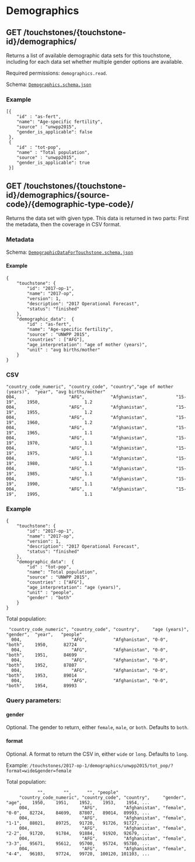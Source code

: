 # Demographics
## GET /touchstones/{touchstone-id}/demographics/

Returns a list of available demographic data sets for this touchstone, including for each data set
whether multiple gender options are available.

Required permissions: `demographics.read`.

Schema: [`Demographics.schema.json`](Demographics.schema.json)

### Example
    [{ 
        "id" : "as-fert",
        "name": "Age-specific fertility",
        "source" : "unwpp2015",
        "gender_is_applicable": false
     },
     { 
        "id" : "tot-pop",
        "name" : "Total population",        
        "source" : "unwpp2015",
        "gender_is_applicable": true
     }]

## GET /touchstones/{touchstone-id}/demographics/{source-code}/{demographic-type-code}/

Returns the data set with given type. This data is returned in two parts: First the metadata, then the coverage in CSV format.

### Metadata
Schema: [`DemographicDataForTouchstone.schema.json`](DemographicDataForTouchstone.schema.json)

#### Example
    {
        "touchstone": { 
            "id": "2017-op-1",
            "name": "2017-op",
            "version": 1,            
            "description": "2017 Operational Forecast",
            "status": "finished"
        },
        "demographic_data":  { 
            "id" : "as-fert",
            "name": "Age-specific fertility",
            "source" : "UNWPP 2015",
            "countries" : ["AFG"],
            "age_interpretation": "age of mother (years)",
            "unit" : "avg births/mother"
        }
    }
    
### CSV
    
    "country_code_numeric", "country_code", "country","age of mother (years)",  "year", "avg births/mother"
    004,                    "AFG",          "Afghanistan",           "15-19",    1950,                 1.2
    004,                    "AFG",          "Afghanistan",           "15-19",    1955,                 1.2
    004,                    "AFG",          "Afghanistan",           "15-19",    1960,                 1.2   
    004,                    "AFG",          "Afghanistan",           "15-19",    1965,                 1.1   
    004,                    "AFG",          "Afghanistan",           "15-19",    1970,                 1.1   
    004,                    "AFG",          "Afghanistan",           "15-19",    1975,                 1.1  
    004,                    "AFG",          "Afghanistan",           "15-19",    1980,                 1.1  
    004,                    "AFG",          "Afghanistan",           "15-19",    1985,                 1.1  
    004,                    "AFG",          "Afghanistan",           "15-19",    1990,                 1.1 
    004,                    "AFG",          "Afghanistan",           "15-19",    1995,                 1.1 
         
### Example
    {
        "touchstone": { 
            "id": "2017-op-1",
            "name": "2017-op",
            "version": 1,            
            "description": "2017 Operational Forecast",
            "status": "finished"
        },
        "demographic_data":  { 
            "id" : "tot-pop",
            "name": "Total population",
            "source" : "UNWPP 2015",
            "countries" : ["AFG"],
            "age_interpretation": "age (years)",
            "unit" : "people",
            "gender" : "both"
        }
    }
    
Total population:
         
     "country_code_numeric", "country_code", "country",     "age (years)",  "gender",  "year",   "people"
      004,                   "AFG",          "Afghanistan", "0-0",    "both",    1950,      82724
      004,                   "AFG",          "Afghanistan", "0-0",    "both",    1951,      84699
      004,                   "AFG",          "Afghanistan", "0-0",    "both",    1952,      87807
      004,                   "AFG",          "Afghanistan", "0-0",    "both",    1953,      89014
      004,                   "AFG",          "Afghanistan", "0-0",    "both",    1954,      89993
                

### Query parameters:

#### gender
Optional. The gender to return, either `female`, `male`, or `both`. Defaults to `both`.

#### format
Optional. A format to return the CSV in, either `wide` or `long`. Defaults to `long`.

Example:
`/touchstones/2017-op-1/demographics/unwpp2015/tot_pop/?format=wide&gender=female`

Total population:

                "",       "",      "", "people"
         "country_code_numeric", "country_code", "country",     "gender",   "age",    1950,    1951,    1952,    1953,    1954, ...                             
         004,                    "AFG",          "Afghanistan", "female",   "0-0",   82724,    84699,   87807,   89014,  89993, ... 
         004,                    "AFG",          "Afghanistan", "female",   "1-1",   88021,    89725,   91720,   91726,  91727, ...   
         004,                    "AFG",          "Afghanistan", "female",   "2-2",   91720,    91784,   91884,   91920,  92679, ...   
         004,                    "AFG",          "Afghanistan", "female",   "3-3",   95671,    95612,   95700,   95724,  95780, ...   
         004,                    "AFG",          "Afghanistan", "female",   "4-4",   96103,    97724,   99720,  100120, 101103, ...   
